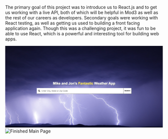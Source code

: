 The primary goal of this project was to introduce us to React.js and to get us working with a live API, both of which will be helpful in Mod3 as well as the rest of our careers as developers. Secondary goals were working with React testing, as well as getting us used to building a front facing application again. Though this was a challenging project, it was fun to be able to use React, which is a powerful and interesting tool for building web apps.

![Finished Welcome Screen](/lib/images/finishedwelcome.png)
![Finished Main Page](/lib/images/finishedMain.png)

